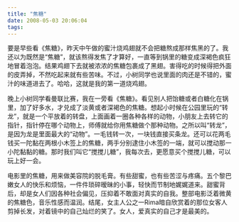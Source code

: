 ```yaml
---
title: "焦糖"
date: 2008-05-03 20:06:04
tags:
---
```


要是早些看《焦糖》，昨天中午做的蜜汁烧鸡翅就不会把糖熬成那样焦黑的了。我还以为既然是“焦糖”，就该熬得发焦了才算好，一直等到锅里的糖变成深褐色疯狂地冒着泡泡。结果鸡翅下去就被浓浓的焦糖包裹成了黑翅。害得吃的时候得把外面的皮弄掉，不然吃起来就有些苦味。不过，小树同学也说里面的肉还是不错的，蜜汁的味道进去了。哈哈，这就是我的第一道烧鸡翅。 

晚上小树同学看曼联比赛，我在一旁看《焦糖》。看见别人把饴糖或者白糖化在锅里，加了好多水，才兑成了淡黄或者深褐色的焦糖。想起小时候在公园里玩的“转龙”，就是一个平放着的转盘，上面画着一圈各种各样的动物，小朋友上去转它的指针，指针停在哪个动物上，师傅就给你用焦糖做个那种动物。之所以叫“转龙”，是因为龙是里面最大的“动物”。一毛钱转一次，一块钱直接买条龙。还可以花两毛钱买一陀黏在两根小木签上的焦糖，两手分别逮住小木签的一端，就可以搅动那一小陀黏黏的糖。那时我们叫它“搅搅儿糖”，我每次去，更愿意买个搅搅儿糖，可以玩上好一会。 

电影里的焦糖，用来做美容院的脱毛膏。有些甜蜜，也有些苦涩与疼痛。五个黎巴嫩女人的快乐和烦恼，一件件琐碎暧昧的小事，轻快而节制地娓娓道来。甜蜜背后，却是女人们因各种社会偏见，压抑着不敢面对真实的自我。整部电影泛着微黄的焦糖色，音乐性感而温润。结尾，女主人公之一Rima暗自欣赏着的那位女客人剪掉长发，对着镜中的自己灿烂的笑了。女人，爱真实的自己才是最美的。